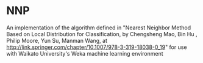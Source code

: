 # NNP
An implementation of the algorithm defined in "Nearest Neighbor Method Based on Local Distribution for Classification, by  Chengsheng Mao, Bin Hu , Philip Moore, Yun Su, Manman Wang, at http://link.springer.com/chapter/10.1007/978-3-319-18038-0_19" for use with Waikato University's Weka machine learning environment
